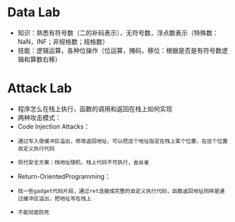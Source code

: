 # Data Lab
- 知识：熟悉有符号数（二的补码表示），无符号数，浮点数表示（特殊数：NaN，INF；非规格数；规格数）
- 技能：逻辑运算，各种位操作（位运算，掩码，移位：根据是否是有符号数逻辑和算数右移）
# Attack Lab
- 程序怎么在栈上执行，函数的调用和返回在栈上如何实现
- 两种攻击模式：
-   Code Injection Attacks：
-     通过写入使缓冲区溢出，修改返回地址，可以把这个地址指定在栈上某个位置，在这个位置自定义执行代码
-     现代安全方案：栈地址随机，栈上代码不可执行，金丝雀
-   Return-OrientedProgramming：
-     找一些gadget代码片段，通过ret连接成完整的自定义执行代码，函数返回地址同样是通过缓冲区溢出，把地址写在栈上
-     不能彻底防死
